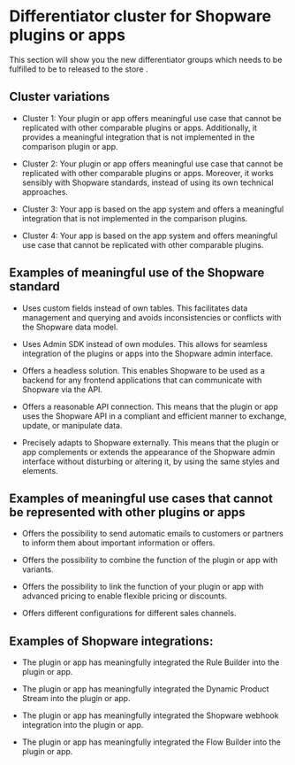 # Differentiator cluster for Shopware plugins or apps

This section will show you the new differentiator groups which needs to be fulfilled to be to released to the store .

## Cluster variations

* Cluster 1: Your plugin or app offers meaningful use case that cannot be replicated with other comparable plugins or apps. Additionally, it provides a meaningful integration that is not implemented in the comparison plugin or app.

* Cluster 2: Your plugin or app offers meaningful use case that cannot be replicated with other comparable plugins or apps. Moreover, it works sensibly with Shopware standards, instead of using its own technical approaches.

* Cluster 3: Your app is based on the app system and offers a meaningful integration that is not implemented in the comparison plugins.

* Cluster 4: Your app is based on the app system and offers meaningful use case that cannot be replicated with other comparable plugins.


## Examples of meaningful use of the Shopware standard 

* Uses custom fields instead of own tables. This facilitates data management and querying and avoids inconsistencies or conflicts with the Shopware data model.

* Uses Admin SDK instead of own modules. This allows for seamless integration of the plugins or apps into the Shopware admin interface.

* Offers a headless solution. This enables Shopware to be used as a backend for any frontend applications that can communicate with Shopware via the API.

* Offers a reasonable API connection. This means that the plugin or app uses the Shopware API in a compliant and efficient manner to exchange, update, or manipulate data.

* Precisely adapts to Shopware externally. This means that the plugin or app complements or extends the appearance of the Shopware admin interface without disturbing or altering it, by using the same styles and elements.


## Examples of meaningful use cases that cannot be represented with other plugins or apps

* Offers the possibility to send automatic emails to customers or partners to inform them about important information or offers.

* Offers the possibility to combine the function of the plugin or app with variants.

* Offers the possibility to link the function of your plugin or app with advanced pricing to enable flexible pricing or discounts.

* Offers different configurations for different sales channels.


## Examples of Shopware integrations:

* The plugin or app has meaningfully integrated the Rule Builder into the plugin or app.

* The plugin or app has meaningfully integrated the Dynamic Product Stream into the plugin or app.

* The plugin or app has meaningfully integrated the Shopware webhook integration into the plugin or app.

* The plugin or app has meaningfully integrated the Flow Builder into the plugin or app.
